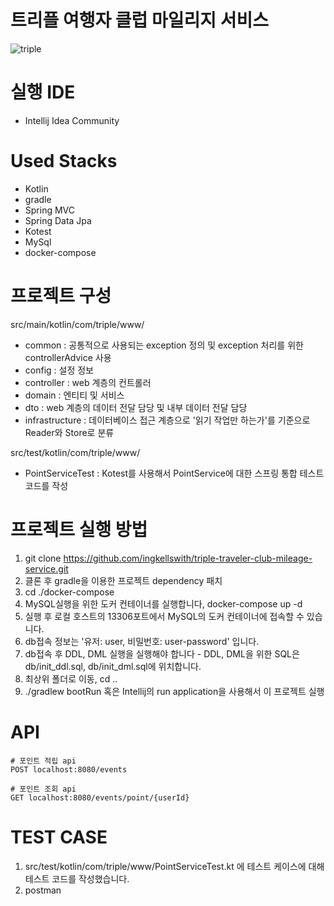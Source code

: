 # 트리플 여행자 클럽 마일리지 서비스

![triple](https://user-images.githubusercontent.com/55550753/157543399-c5c9e345-eace-4655-aee2-df9769490b8b.png)

# 실행 IDE
- Intellij Idea Community

# Used Stacks
- Kotlin
- gradle
- Spring MVC
- Spring Data Jpa
- Kotest
- MySql
- docker-compose

# 프로젝트 구성
src/main/kotlin/com/triple/www/

- common : 공통적으로 사용되는 exception 정의 및 exception 처리를 위한 controllerAdvice 사용
- config : 설정 정보
- controller : web 계층의 컨트롤러
- domain : 엔티티 및 서비스
- dto : web 계층의 데이터 전달 담당 및 내부 데이터 전달 담당
- infrastructure : 데이터베이스 접근 계층으로 '읽기 작업만 하는가'를 기준으로 Reader와 Store로 분류

src/test/kotlin/com/triple/www/

- PointServiceTest : Kotest를 사용해서 PointService에 대한 스프링 통합 테스트 코드를 작성

# 프로젝트 실행 방법
1. git clone https://github.com/ingkellswith/triple-traveler-club-mileage-service.git
2. 클론 후 gradle을 이용한 프로젝트 dependency 패치
3. cd ./docker-compose
4. MySQL실행을 위한 도커 컨테이너를 실행합니다, docker-compose up -d
5. 실행 후 로컬 호스트의 13306포트에서 MySQL의 도커 컨테이너에 접속할 수 있습니다.
6. db접속 정보는 '유저: user, 비밀번호: user-password' 입니다.
7. db접속 후 DDL, DML 실행을 실행해야 합니다 - DDL, DML을 위한 SQL은 db/init_ddl.sql, db/init_dml.sql에 위치합니다.
8. 최상위 폴더로 이동, cd ..
9. ./gradlew bootRun 혹은 Intellij의 run application을 사용해서 이 프로젝트 실행

# API
```text
# 포인트 적립 api
POST localhost:8080/events

# 포인트 조회 api
GET localhost:8080/events/point/{userId}
```

# TEST CASE
1. src/test/kotlin/com/triple/www/PointServiceTest.kt 에 테스트 케이스에 대해 테스트 코드를 작성했습니다.
2. postman 